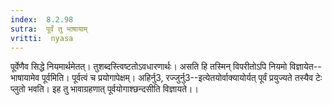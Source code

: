 ```yaml
---
index:  8.2.98
sutra:  पूर्वं तु भाषायाम्
vritti:  nyasa
---
```


पूर्वेणैव सिद्धे नियमार्थमेतत्। तुशब्दस्त्विष्टतोऽवधारणार्थः। असति हि तस्मिन् विपरीतोऽपि नियमो विज्ञायेत--भाषायामेव पूर्वमिति। पूर्वत्वं च प्रयोगापेक्षम्। अहिर्नु3, रज्जुर्नु3--इत्येतयोर्वाक्यायोर्यत् पूर्वं प्रयुज्यते तस्यैव टेः प्लुतो भवति। इह तु भावाग्रहणात् पूर्वयोगाश्छन्दसीति विज्ञायते।।

